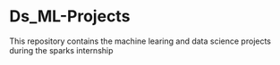 # Ds_ML-Projects
This repository contains the machine learing and data science projects during the sparks internship 
